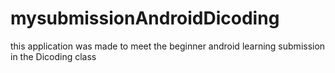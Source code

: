 # mysubmissionAndroidDicoding
 this application was made to meet the beginner android learning submission in the Dicoding class
